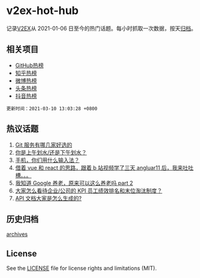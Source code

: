 # v2ex-hot-hub

 记录[V2EX](https://www.v2ex.com/)从 2021-01-06 日至今的热门话题。每小时抓取一次数据，按天[归档](archives)。
 
 ## 相关项目

- [GitHub热榜](https://github.com/snaildev/github-hot-hub)
- [知乎热榜](https://github.com/snaildev/zhihu-hot-hub)
- [微博热榜](https://github.com/snaildev/weibo-hot-hub)
- [头条热榜](https://github.com/snaildev/toutiao-hot-hub)
- [抖音热榜](https://github.com/snaildev/douyin-hot-hub)


 `更新时间：2021-03-10 13:03:28 +0800`

## 热议话题

1. [Git 服务有哪几家好选的](https://www.v2ex.com/t/759966)
1. [你是上午划水/还是下午划水？](https://www.v2ex.com/t/759971)
1. [手机，你们用什么输入法？](https://www.v2ex.com/t/760180)
1. [借着 vue 和 react 的思路，跟着 b 站视频学了三天 angluar11 后，我来吐吐槽。。。](https://www.v2ex.com/t/759986)
1. [我知道 Google 养老，原来可以这么养老吗 part 2](https://www.v2ex.com/t/760116)
1. [大家怎么看待企业/公司的 KPI 员工绩效排名和末位淘汰制度？](https://www.v2ex.com/t/760172)
1. [API 文档大家是怎么生成的?](https://www.v2ex.com/t/760196)

## 历史归档

[archives](archives)

## License

See the [LICENSE](LICENSE) file for license rights and limitations (MIT).
